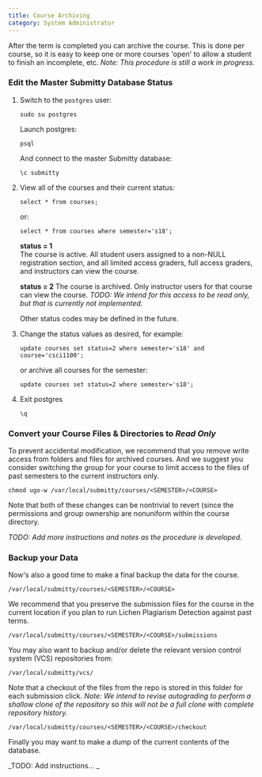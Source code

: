 ```yaml
---
title: Course Archiving
category: System Administrator
---
```


After the term is completed you can archive the course.  This is done
per course, so it is easy to keep one or more courses 'open' to
allow a student to finish an incomplete, etc.  _Note: This procedure is
still a work in progress._

### Edit the Master Submitty Database Status

1. Switch to the `postgres` user:

    ```
    sudo su postgres
    ```

    Launch postgres:
 
    ```
    psql
    ```

    And connect to the master Submitty database:

    ```
    \c submitty
    ```


2. View all of the courses and their current status:

   ```
   select * from courses;
   ```

   or:

   ```
   select * from courses where semester='s18';
   ```

   **status = 1**  
   The course is active.  All student users
   assigned to a non-NULL registration section, and all limited access
   graders, full access graders, and instructors can view the course.

   **status = 2**
   The course is archived.  Only instructor users for
   that course can view the course.  _TODO: We intend for this access
   to be read only, but that is currently not implemented._

   Other status codes may be defined in the future.  


3. Change the status values as desired, for example:

   ```
   update courses set status=2 where semester='s18' and course='csci1100';
   ```

   or archive all courses for the semester:

   ```
   update courses set status=2 where semester='s18';
   ```


4. Exit postgres

   ```
   \q
   ```


### Convert your Course Files & Directories to _Read Only_

To prevent accidental modification, we recommend that you remove write
access from folders and files for archived courses.  And we suggest
you consider switching the group for your course to limit access to
the files of past semesters to the current instructors only.

```
chmod ugo-w /var/local/submitty/courses/<SEMESTER>/<COURSE>
```

Note that both of these changes can be nontrivial to revert (since the
permissions and group ownership are nonuniform within the course
directory.

_TODO: Add more instructions and notes as the procedure is developed._


### Backup your Data

Now's also a good time to make a final backup the data for the course.

```
/var/local/submitty/courses/<SEMESTER>/<COURSE>
```

We recommend that you preserve the submission files for the course in
the current location if you plan to run Lichen Plagiarism Detection
against past terms.

```
/var/local/submitty/courses/<SEMESTER>/<COURSE>/submissions
```


You may also want to backup and/or delete the relevant version control system (VCS)
repositories from:

```
/var/local/submitty/vcs/
```

Note that a checkout of the files from the repo is stored in this
folder for each submission click.  _Note: We intend to revise
autograding to perform a shallow clone of the repository so this will
not be a full clone with complete repository history._

```
/var/local/submitty/courses/<SEMESTER>/<COURSE>/checkout
```

Finally you may want to make a dump of the current contents of the database.  

_TODO: Add instructions... _

